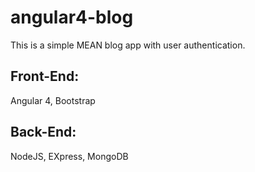 # angular4-blog
This is a simple MEAN blog app with user authentication. 

## Front-End: 
Angular 4, Bootstrap

## Back-End: 
NodeJS, EXpress, MongoDB
